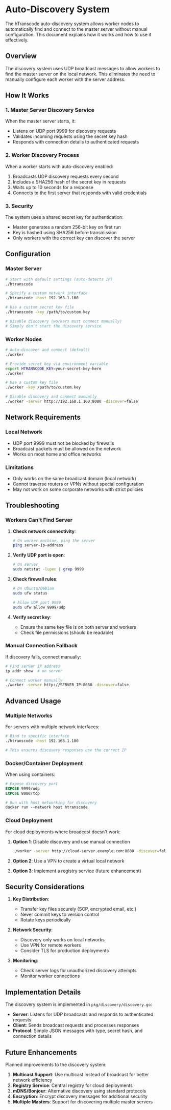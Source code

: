 # Auto-Discovery System

The hTranscode auto-discovery system allows worker nodes to automatically find and connect to the master server without manual configuration. This document explains how it works and how to use it effectively.

## Overview

The discovery system uses UDP broadcast messages to allow workers to find the master server on the local network. This eliminates the need to manually configure each worker with the server address.

## How It Works

### 1. Master Server Discovery Service

When the master server starts, it:
- Listens on UDP port 9999 for discovery requests
- Validates incoming requests using the secret key hash
- Responds with connection details to authenticated requests

### 2. Worker Discovery Process

When a worker starts with auto-discovery enabled:
1. Broadcasts UDP discovery requests every second
2. Includes a SHA256 hash of the secret key in requests
3. Waits up to 10 seconds for a response
4. Connects to the first server that responds with valid credentials

### 3. Security

The system uses a shared secret key for authentication:
- Master generates a random 256-bit key on first run
- Key is hashed using SHA256 before transmission
- Only workers with the correct key can discover the server

## Configuration

### Master Server

```bash
# Start with default settings (auto-detects IP)
./htranscode

# Specify a custom network interface
./htranscode -host 192.168.1.100

# Use a custom secret key file
./htranscode -key /path/to/custom.key

# Disable discovery (workers must connect manually)
# Simply don't start the discovery service
```

### Worker Nodes

```bash
# Auto-discover and connect (default)
./worker

# Provide secret key via environment variable
export HTRANSCODE_KEY=your-secret-key-here
./worker

# Use a custom key file
./worker -key /path/to/custom.key

# Disable discovery and connect manually
./worker -server http://192.168.1.100:8080 -discover=false
```

## Network Requirements

### Local Network
- UDP port 9999 must not be blocked by firewalls
- Broadcast packets must be allowed on the network
- Works on most home and office networks

### Limitations
- Only works on the same broadcast domain (local network)
- Cannot traverse routers or VPNs without special configuration
- May not work on some corporate networks with strict policies

## Troubleshooting

### Workers Can't Find Server

1. **Check network connectivity**:
   ```bash
   # On worker machine, ping the server
   ping server-ip-address
   ```

2. **Verify UDP port is open**:
   ```bash
   # On server
   sudo netstat -lupen | grep 9999
   ```

3. **Check firewall rules**:
   ```bash
   # On Ubuntu/Debian
   sudo ufw status
   
   # Allow UDP port 9999
   sudo ufw allow 9999/udp
   ```

4. **Verify secret key**:
   - Ensure the same key file is on both server and workers
   - Check file permissions (should be readable)

### Manual Connection Fallback

If discovery fails, connect manually:
```bash
# Find server IP address
ip addr show  # on server

# Connect worker manually
./worker -server http://SERVER_IP:8080 -discover=false
```

## Advanced Usage

### Multiple Networks

For servers with multiple network interfaces:
```bash
# Bind to specific interface
./htranscode -host 192.168.1.100

# This ensures discovery responses use the correct IP
```

### Docker/Container Deployment

When using containers:
```dockerfile
# Expose discovery port
EXPOSE 9999/udp
EXPOSE 8080/tcp

# Run with host networking for discovery
docker run --network host htranscode
```

### Cloud Deployment

For cloud deployments where broadcast doesn't work:

1. **Option 1**: Disable discovery and use manual connection
   ```bash
   ./worker -server http://cloud-server.example.com:8080 -discover=false
   ```

2. **Option 2**: Use a VPN to create a virtual local network

3. **Option 3**: Implement a registry service (future enhancement)

## Security Considerations

1. **Key Distribution**: 
   - Transfer key files securely (SCP, encrypted email, etc.)
   - Never commit keys to version control
   - Rotate keys periodically

2. **Network Security**:
   - Discovery only works on local networks
   - Use VPN for remote workers
   - Consider TLS for production deployments

3. **Monitoring**:
   - Check server logs for unauthorized discovery attempts
   - Monitor worker connections

## Implementation Details

The discovery system is implemented in `pkg/discovery/discovery.go`:

- **Server**: Listens for UDP broadcasts and responds to authenticated requests
- **Client**: Sends broadcast requests and processes responses
- **Protocol**: Simple JSON messages with type, secret hash, and connection details

## Future Enhancements

Planned improvements to the discovery system:

1. **Multicast Support**: Use multicast instead of broadcast for better network efficiency
2. **Registry Service**: Central registry for cloud deployments
3. **mDNS/Bonjour**: Alternative discovery using standard protocols
4. **Encryption**: Encrypt discovery messages for additional security
5. **Multiple Masters**: Support for discovering multiple master servers 
